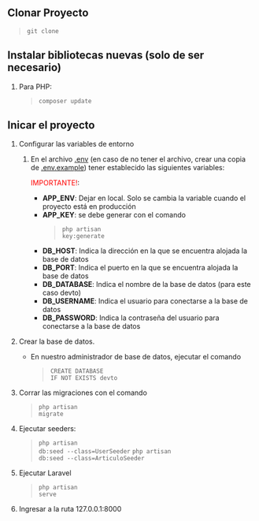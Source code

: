 ## Clonar Proyecto

> <code><comando>git</comando> <accion>clone</accion> </code>

## Instalar bibliotecas nuevas (solo de ser necesario)

1. Para PHP:
    > <code><comando>composer</comando> <accion>update</accion></code>

## Inicar el proyecto

1. Configurar las variables de entorno

    1. En el archivo [.env](.env) (en caso de no tener el archivo, crear una copia de [.env.example](.env.example)) tener establecido las siguientes variables:

        <span style="color: red;">IMPORTANTE!</span>:

        - <strong>APP_ENV</strong>: Dejar en local. Solo se cambia la variable cuando el proyecto está en producción
        - <strong>APP_KEY</strong>: se debe generar con el comando
            > <code><comando>php</comando> <accion>artisan</accion> key:generate</code>
        - <strong>DB_HOST</strong>: Indica la dirección en la que se encuentra alojada la base de datos
        - <strong>DB_PORT</strong>: Indica el puerto en la que se encuentra alojada la base de datos
        - <strong>DB_DATABASE</strong>: Indica el nombre de la base de datos (para este caso devto)
        - <strong>DB_USERNAME</strong>: Indica el usuario para conectarse a la base de datos
        - <strong>DB_PASSWORD</strong>: Indica la contraseña del usuario para conectarse a la base de datos

1. Crear la base de datos.

    - En nuestro administrador de base de datos, ejecutar el comando
        > <code><comando>CREATE</comando> <accion>DATABASE</accion> <argumento>IF NOT EXISTS</argumento> devto</code>

1. Corrar las migraciones con el comando
    > <code><comando>php</comando> <accion>artisan</accion> migrate</code>

1. Ejecutar seeders:
    > <code><comando>php</comando> <accion>artisan</accion> <argumento>db:seed</argumento> --class=UserSeeder</code>
    > <code><comando>php</comando> <accion>artisan</accion> <argumento>db:seed</argumento> --class=ArticuloSeeder</code>

1. Ejecutar Laravel
    > <code><comando>php</comando> <accion>artisan</accion> <argumento>serve</argumento></code>

1. Ingresar a la ruta 127.0.0.1:8000